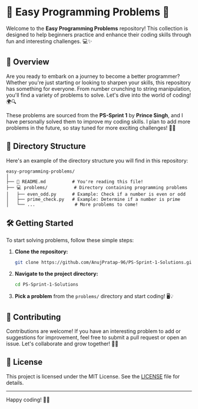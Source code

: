 # 🎉 Easy Programming Problems 🎉

Welcome to the **Easy Programming Problems** repository! This collection is designed to help beginners practice and enhance their coding skills through fun and interesting challenges. 💻✨

## 🚀 Overview

Are you ready to embark on a journey to become a better programmer? Whether you're just starting or looking to sharpen your skills, this repository has something for everyone. From number crunching to string manipulation, you'll find a variety of problems to solve. Let's dive into the world of coding! 🌍🔍

These problems are sourced from the **PS-Sprint 1** by **Prince Singh**, and I have personally solved them to improve my coding skills. I plan to add more problems in the future, so stay tuned for more exciting challenges! 🚀💪

## 📂 Directory Structure

Here's an example of the directory structure you will find in this repository:

```
easy-programming-problems/
│
├── 📄 README.md          # You're reading this file!
├── 💻 problems/          # Directory containing programming problems
│   ├── even_odd.py      # Example: Check if a number is even or odd
│   ├── prime_check.py   # Example: Determine if a number is prime
│   └── ...               # More problems to come!
```

## 🛠️ Getting Started

To start solving problems, follow these simple steps:

1. **Clone the repository:**
   ```bash
   git clone https://github.com/AnujPratap-96/PS-Sprint-1-Solutions.git
   ```
2. **Navigate to the project directory:**
   ```bash
   cd PS-Sprint-1-Solutions
   ```
3. **Pick a problem** from the `problems/` directory and start coding! 🖥️💡

## 🤝 Contributing

Contributions are welcome! If you have an interesting problem to add or suggestions for improvement, feel free to submit a pull request or open an issue. Let's collaborate and grow together! 🌱🤗

## 📄 License

This project is licensed under the MIT License. See the [LICENSE](LICENSE) file for details.

---

Happy coding! 🎈🎊
```

